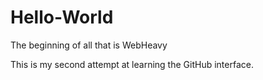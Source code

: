 # Hello-World
The beginning of all that is WebHeavy

This is my second attempt at learning the GitHub interface.
